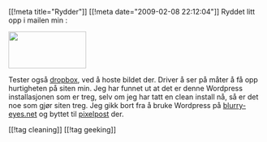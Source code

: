 [[!meta  title="Rydder"]]
[[!meta  date="2009-02-08 22:12:04"]]
Ryddet litt opp i mailen min :

<img alt="" src="http://dl.getdropbox.com/u/586160/opprydding.png" title="Rydder opp i mailen min" class="aligncenter" width="153" height="73"  />

Tester også <a href="http://www.getdropbox.com/">dropbox</a>, ved å hoste bildet der. Driver å ser på måter å få opp hurtigheten på siten min. Jeg har funnet ut at det er denne Wordpress installasjonen som er treg, selv om jeg har tatt en clean install nå, så er det noe som gjør siten treg. Jeg gikk bort fra å bruke Wordpress på <a href="http://blurry-eyes.net/">blurry-eyes.net</a> og byttet til <a href="http://www.pixelpost.org/">pixelpost</a> der.

[[!tag  cleaning]]
[[!tag  geeking]]
